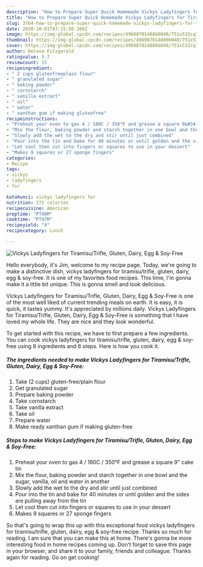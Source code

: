 ```yaml
---
description: "How to Prepare Super Quick Homemade Vickys Ladyfingers for Tiramisu/Trifle, Gluten, Dairy, Egg &amp;amp; Soy-Free"
title: "How to Prepare Super Quick Homemade Vickys Ladyfingers for Tiramisu/Trifle, Gluten, Dairy, Egg &amp;amp; Soy-Free"
slug: 3764-how-to-prepare-super-quick-homemade-vickys-ladyfingers-for-tiramisu-trifle-gluten-dairy-egg-and-amp-soy-free
date: 2020-10-01T07:15:50.166Z
image: https://img-global.cpcdn.com/recipes/4960870148866048/751x532cq70/vickys-ladyfingers-for-tiramisutrifle-gluten-dairy-egg-soy-free-recipe-main-photo.jpg
thumbnail: https://img-global.cpcdn.com/recipes/4960870148866048/751x532cq70/vickys-ladyfingers-for-tiramisutrifle-gluten-dairy-egg-soy-free-recipe-main-photo.jpg
cover: https://img-global.cpcdn.com/recipes/4960870148866048/751x532cq70/vickys-ladyfingers-for-tiramisutrifle-gluten-dairy-egg-soy-free-recipe-main-photo.jpg
author: Helena Fitzgerald
ratingvalue: 3.7
reviewcount: 15
recipeingredient:
- " 2 cups glutenfreeplain flour"
- " granulated sugar"
- " baking powder"
- " cornstarch"
- " vanilla extract"
- " oil"
- " water"
- " xanthan gum if making glutenfree"
recipeinstructions:
- "Preheat your oven to gas 4 / 180C / 350°F and grease a square 9&#34; cake tin"
- "Mix the flour, baking powder and starch together in one bowl and the sugar, vanilla, oil and water in another"
- "Slowly add the wet to the dry and stir until just combined"
- "Pour into the tin and bake for 40 minutes or until golden and the sides are pulling away from the tin"
- "Let cool then cut into fingers or squares to use in your dessert"
- "Makes 9 squares or 27 sponge fingers"
categories:
- Recipe
tags:
- vickys
- ladyfingers
- for

katakunci: vickys ladyfingers for 
nutrition: 272 calories
recipecuisine: American
preptime: "PT40M"
cooktime: "PT47M"
recipeyield: "4"
recipecategory: Lunch

---
```



![Vickys Ladyfingers for Tiramisu/Trifle, Gluten, Dairy, Egg &amp; Soy-Free](https://img-global.cpcdn.com/recipes/4960870148866048/751x532cq70/vickys-ladyfingers-for-tiramisutrifle-gluten-dairy-egg-soy-free-recipe-main-photo.jpg)

Hello everybody, it's Jim, welcome to my recipe page. Today, we're going to make a distinctive dish, vickys ladyfingers for tiramisu/trifle, gluten, dairy, egg &amp; soy-free. It is one of my favorites food recipes. This time, I'm gonna make it a little bit unique. This is gonna smell and look delicious.



Vickys Ladyfingers for Tiramisu/Trifle, Gluten, Dairy, Egg &amp; Soy-Free is one of the most well liked of current trending meals on earth. It is easy, it is quick, it tastes yummy. It's appreciated by millions daily. Vickys Ladyfingers for Tiramisu/Trifle, Gluten, Dairy, Egg &amp; Soy-Free is something that I have loved my whole life. They are nice and they look wonderful.


To get started with this recipe, we have to first prepare a few ingredients. You can cook vickys ladyfingers for tiramisu/trifle, gluten, dairy, egg &amp; soy-free using 8 ingredients and 6 steps. Here is how you cook it.

<!--inarticleads1-->

##### The ingredients needed to make Vickys Ladyfingers for Tiramisu/Trifle, Gluten, Dairy, Egg &amp; Soy-Free:

1. Take  (2 cups) gluten-free/plain flour
1. Get  granulated sugar
1. Prepare  baking powder
1. Take  cornstarch
1. Take  vanilla extract
1. Take  oil
1. Prepare  water
1. Make ready  xanthan gum if making gluten-free




<!--inarticleads2-->

##### Steps to make Vickys Ladyfingers for Tiramisu/Trifle, Gluten, Dairy, Egg &amp; Soy-Free:

1. Preheat your oven to gas 4 / 180C / 350°F and grease a square 9&#34; cake tin
1. Mix the flour, baking powder and starch together in one bowl and the sugar, vanilla, oil and water in another
1. Slowly add the wet to the dry and stir until just combined
1. Pour into the tin and bake for 40 minutes or until golden and the sides are pulling away from the tin
1. Let cool then cut into fingers or squares to use in your dessert
1. Makes 9 squares or 27 sponge fingers




So that's going to wrap this up with this exceptional food vickys ladyfingers for tiramisu/trifle, gluten, dairy, egg &amp; soy-free recipe. Thanks so much for reading. I am sure that you can make this at home. There's gonna be more interesting food in home recipes coming up. Don't forget to save this page in your browser, and share it to your family, friends and colleague. Thanks again for reading. Go on get cooking!
